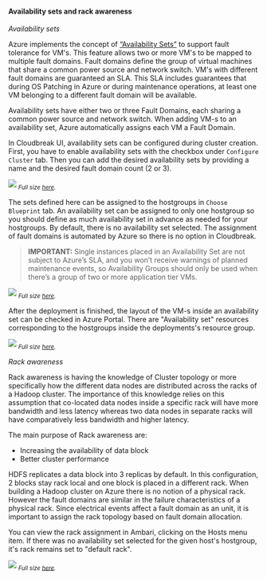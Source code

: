 #### Availability sets and rack awareness

*Availability sets*

Azure implements the concept of [“Availability Sets”](https://docs.microsoft.com/en-us/azure/virtual-machines/virtual-machines-linux-manage-availability) to support fault tolerance for VM's. This feature allows two or more VM's to be mapped to multiple fault domains. Fault domains define the group of virtual machines that share a common power source and network switch. VM's with different fault domains are guaranteed an SLA. This SLA includes guarantees that during OS Patching in Azure or during maintenance operations, at least one VM belonging to a different fault domain will be available.

Availability sets have either two or three Fault Domains, each sharing a common power source and network switch. When adding VM-s to an availability set, Azure automatically assigns each VM a Fault Domain.

In Cloudbreak UI, availability sets can be configured during cluster creation. First, you have to enable availability sets with the checkbox under `Configure Cluster` tab. Then you can add the desired availability sets by providing a name and the desired fault domain count (2 or 3). 

![](/azure/images/azure-availabilitysets-create.png)
<sub>*Full size [here](/azure/images/azure-availabilitysets-create.png).*</sub>

The sets defined here can be assigned to the hostgroups in `Choose Blueprint` tab. An availability set can be assigned to only one hostgroup so you should define as much availability set in advance as needed for your hostgroups. By default, there is no availability set selected. The assignment of fault domains is automated by Azure so there is no option in Cloudbreak.

  >**IMPORTANT:** Single instances placed in an Availability Set are not subject to Azure’s SLA, and you won’t receive warnings of planned maintenance events, so Availability Groups should only be used when there’s a group of two or more application tier VMs.


![](/azure/images/azure-availabilitysets-assign.png)
<sub>*Full size [here](/azure/images/azure-availabilitysets-assign.png).*</sub>

After the deployment is finished, the layout of the VM-s inside an availability set can be checked in Azure Portal. There are "Availability set" resources corresponding to the hostgroups inside the deployments's resource group.  

![](/azure/images/azure-availabilitysets-portal.png)
<sub>*Full size [here](/azure/images/azure-availabilitysets-portal.png).*</sub>

*Rack awareness*

Rack awareness is having the knowledge of Cluster topology or more specifically how the different data nodes are distributed across the racks of a Hadoop cluster. The importance of this knowledge relies on this assumption that co-located data nodes inside a specific rack will have more bandwidth and less latency whereas two data nodes in separate racks will have comparatively less bandwidth and higher latency.

The main purpose of Rack awareness are:

 - Increasing the availability of data block
 - Better cluster performance

HDFS replicates a data block into 3 replicas by default. In this configuration, 2 blocks stay rack local and one block is placed in a different rack. When building a Hadoop cluster on Azure there is no notion of a physical rack. However the fault domains are similar in the failure characteristics of a physical rack. Since electrical events affect a fault domain as an unit, it is important to assign the rack topology based on fault domain allocation.

You can view the rack assignment in Ambari, clicking on the Hosts menu item. If there was no availability set selected for the given host's hostgroup, it's rack remains set to "default rack".

![](/azure/images/azure-availabilitysets-rackawareness.png)
<sub>*Full size [here](/azure/images/azure-availabilitysets-rackawareness.png).*</sub>
